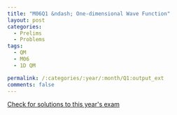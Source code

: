 ```yaml
---
title: "M06Q1 &ndash; One-dimensional Wave Function"
layout: post
categories:
  - Prelims
  - Problems
tags:
  - QM
  - M06
  - 1D QM

permalink: /:categories/:year/:month/Q1:output_ext
comments: false
---
```

<object data="2006M1Q.pdf" type="application/pdf" width="100%" height="500"></object>
<div class="message"><a href='https://princetonprelim.com/prelim/17/'>Check for solutions to this year's exam</a></div>